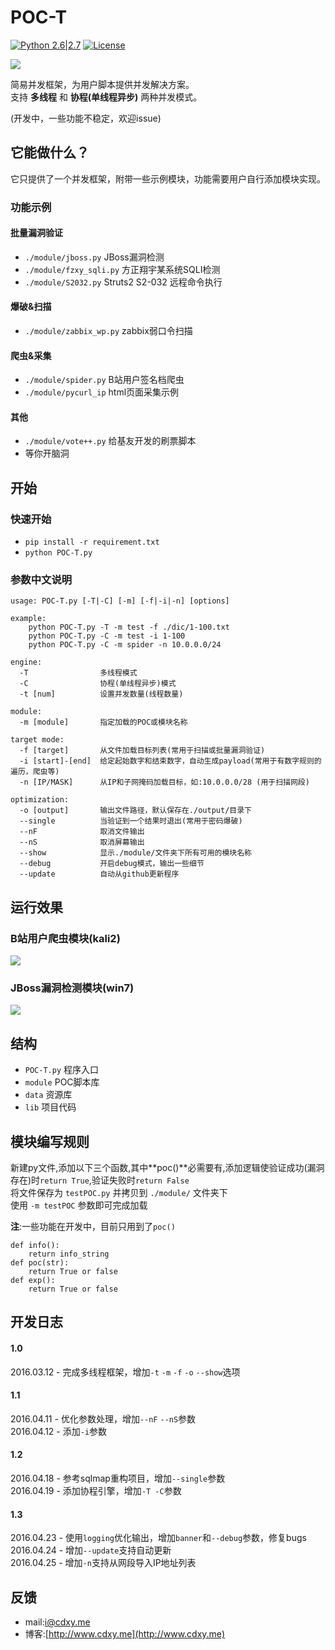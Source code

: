 # POC-T
[![Python 2.6|2.7](https://img.shields.io/badge/python-2.6|2.7-yellow.svg)](https://www.python.org/) [![License](https://img.shields.io/badge/license-GPLv2-red.svg)](https://raw.githubusercontent.com/sqlmapproject/sqlmap/master/doc/COPYING)  
  
![](http://www.cdxy.me/wp-content/uploads/2016/04/2016-04-23-180429屏幕截图.png)  
  
简易并发框架，为用户脚本提供并发解决方案。  
支持 **多线程** 和 **协程(单线程异步)** 两种并发模式。
  
(开发中，一些功能不稳定，欢迎issue)  
## 它能做什么？  
它只提供了一个并发框架，附带一些示例模块，功能需要用户自行添加模块实现。   
  
### 功能示例 
#### 批量漏洞验证 
 - `./module/jboss.py` JBoss漏洞检测  
 - `./module/fzxy_sqli.py` 方正翔宇某系统SQLI检测  
 - `./module/S2032.py` Struts2 S2-032 远程命令执行  
  
#### 爆破&扫描 
 - `./module/zabbix_wp.py` zabbix弱口令扫描  
  
#### 爬虫&采集
 - `./module/spider.py` B站用户签名档爬虫  
 - `./module/pycurl_ip` html页面采集示例  
  
#### 其他 
 - `./module/vote++.py` 给基友开发的刷票脚本  
 - 等你开脑洞  
  

## 开始 
### 快速开始 
 - `pip install -r requirement.txt` 
 - `python POC-T.py`  

### 参数中文说明 
```
usage: POC-T.py [-T|-C] [-m] [-f|-i|-n] [options]
  
example:
    python POC-T.py -T -m test -f ./dic/1-100.txt
    python POC-T.py -C -m test -i 1-100
    python POC-T.py -C -m spider -n 10.0.0.0/24
  
engine:
  -T                多线程模式
  -C                协程(单线程异步)模式
  -t [num]          设置并发数量(线程数量)
  
module:
  -m [module]       指定加载的POC或模块名称

target mode:
  -f [target]       从文件加载目标列表(常用于扫描或批量漏洞验证)
  -i [start]-[end]  给定起始数字和结束数字，自动生成payload(常用于有数字规则的遍历，爬虫等)
  -n [IP/MASK]      从IP和子网掩码加载目标，如:10.0.0.0/28 (用于扫描网段)

optimization:
  -o [output]       输出文件路径，默认保存在./output/目录下
  --single          当验证到一个结果时退出(常用于密码爆破)
  --nF              取消文件输出
  --nS              取消屏幕输出
  --show            显示./module/文件夹下所有可用的模块名称
  --debug           开启debug模式，输出一些细节
  --update          自动从github更新程序
```  
  
## 运行效果  
  
### B站用户爬虫模块(kali2) 
![](http://www.cdxy.me/wp-content/uploads/2016/04/2016-04-15-102129屏幕截图.png)  
### JBoss漏洞检测模块(win7)  
![](http://www.cdxy.me/wp-content/uploads/2016/04/微信截图_20160419213553.png)  
  
  
## 结构  
 - `POC-T.py` 程序入口  
 - `module` POC脚本库  
 - `data` 资源库  
 - `lib` 项目代码  
  
## 模块编写规则
新建py文件,添加以下三个函数,其中**poc()**必需要有,添加逻辑使验证成功(漏洞存在)时`return True`,验证失败时`return False`    
将文件保存为 `testPOC.py` 并拷贝到 `./module/` 文件夹下  
使用 `-m testPOC` 参数即可完成加载  
  
**注**:一些功能在开发中，目前只用到了`poc()`  
  
```
def info():
    return info_string
def poc(str):
    return True or false
def exp():
    return True or false
```  

## 开发日志 
#### 1.0 
2016.03.12 - 完成多线程框架，增加`-t` `-m` `-f` `-o` `--show`选项    
#### 1.1 
2016.04.11 - 优化参数处理，增加`--nF` `--nS`参数  
2016.04.12 - 添加`-i`参数  
#### 1.2 
2016.04.18 - 参考sqlmap重构项目，增加`--single`参数  
2016.04.19 - 添加协程引擎，增加`-T -C`参数    
#### 1.3 
2016.04.23 - 使用`logging`优化输出，增加`banner`和`--debug`参数，修复bugs  
2016.04.24 - 增加`--update`支持自动更新  
2016.04.25 - 增加`-n`支持从网段导入IP地址列表  
  
## 反馈  
 - mail:i@cdxy.me  
 - 博客:[http://www.cdxy.me](http://www.cdxy.me)  
  
